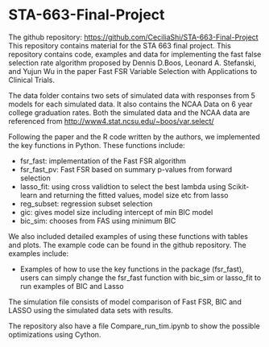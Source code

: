 # STA-663-Final-Project

The github repository: https://github.com/CeciliaShi/STA-663-Final-Project
This repository contains material for the STA 663 final project.
This repository contains code, examples and data for implementing the fast false selection rate algorithm proposed by 
Dennis D.Boos, Leonard A. Stefanski, and Yujun Wu in the paper Fast FSR Variable Selection with Applications to Clinical Trials.

The data folder contains two sets of simulated data with responses from 5 models for each simulated data. 
It also contains the NCAA Data on 6 year college graduation rates. Both the simulated data and the NCAA data are referenced from
http://www4.stat.ncsu.edu/~boos/var.select/

Following the paper and the R code written by the authors, we implemented the key functions in Python. These functions include:
* fsr_fast: implementation of the Fast FSR algorithm
* fsr_fast_pv:  Fast FSR based on summary p-values from forward selection
* lasso_fit: using cross validtion to select the best lambda using Scikit-learn and returning the fitted values, model size etc from lasso
* reg_subset: regression subset selection
* gic: gives model size including intercept of min BIC model
* bic_sim: chooses from FAS using minimum BIC

We also included detailed examples of using these functions with tables and plots. The example code can be found in the github repository. The examples include:
* Examples of how to use the key functions in the package (fsr_fast), users can simply change the fsr_fast function with bic_sim or lasso_fit to run examples of BIC and Lasso

The simulation file consists of model comparison of Fast FSR, BIC and LASSO using the simulated data sets with results.

The repository also have a file Compare_run_tim.ipynb to show the possible optimizations using Cython.

